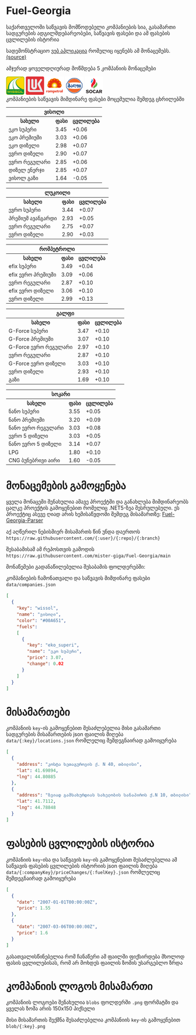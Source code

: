 # Fuel-Georgia
საქართველოში საწვავის მომწოდებელი კომპანიების სია, გასამართი სადგურების ადგილმდებარეობები, საწვავის ფასები და ამ ფასების ცვლილების ისტორია

სადემონსტრაციო [ვებ აპლიკაცია](https://mister-giga.github.io/Fuel-Georgia-ReactJS/) რომელიც იყენებს ამ მონაცემებს. [(source)](https://github.com/mister-giga/Fuel-Georgia-ReactJS)

<!--PRICING-START-->
ამჯერად ყოველდღიურად მოწმდება 5 კომპანიის მონაცემები
<div>
<img src="https://raw.githubusercontent.com/mister-giga/Fuel-Georgia/main/blob/wissol.png" alt="wissol logo" width="50" >
<img src="https://raw.githubusercontent.com/mister-giga/Fuel-Georgia/main/blob/lukoil.png" alt="lukoil logo" width="50" >
<img src="https://raw.githubusercontent.com/mister-giga/Fuel-Georgia/main/blob/rompetrol.png" alt="rompetrol logo" width="50" >
<img src="https://raw.githubusercontent.com/mister-giga/Fuel-Georgia/main/blob/gulf.png" alt="gulf logo" width="50" >
<img src="https://raw.githubusercontent.com/mister-giga/Fuel-Georgia/main/blob/socar.png" alt="socar logo" width="50" >
</div>
კომპანიების საწვავის მიმდინარე ფასები მოცემულია შემდეგ ცხრილებში
<table>
<tr><th colSpan="3">ვისოლი</th></tr>
<tr><th>სახელი</th><th>ფასი</th><th>ცვლილება</th></th></tr>
<tr><td>ეკო სუპერი</td><td>3.45</td><td>+0.06</td></tr>
<tr><td>ეკო პრემიუმი</td><td>3.03</td><td>+0.06</td></tr>
<tr><td>ეკო დიზელი</td><td>2.98</td><td>+0.07</td></tr>
<tr><td>ევრო დიზელი</td><td>2.90</td><td>+0.07</td></tr>
<tr><td>ევრო რეგულარი</td><td>2.85</td><td>+0.06</td></tr>
<tr><td>დიზელ ენერჯი</td><td>2.85</td><td>+0.07</td></tr>
<tr><td>ვისოლ გაზი</td><td>1.64</td><td>-0.05</td></tr>
</table>
<table>
<tr><th colSpan="3">ლუკოილი</th></tr>
<tr><th>სახელი</th><th>ფასი</th><th>ცვლილება</th></th></tr>
<tr><td>ევრო სუპერი</td><td>3.44</td><td>+0.07</td></tr>
<tr><td>პრემიუმ ავანგარდი</td><td>2.93</td><td>+0.05</td></tr>
<tr><td>ევრო რეგულარი</td><td>2.75</td><td>+0.07</td></tr>
<tr><td>ევრო დიზელი</td><td>2.90</td><td>+0.03</td></tr>
</table>
<table>
<tr><th colSpan="3">რომპეტროლი</th></tr>
<tr><th>სახელი</th><th>ფასი</th><th>ცვლილება</th></th></tr>
<tr><td>efix სუპერი</td><td>3.49</td><td>+0.04</td></tr>
<tr><td>efix ევრო პრემიუმი</td><td>3.09</td><td>+0.06</td></tr>
<tr><td>ევრო რეგულარი</td><td>2.87</td><td>+0.10</td></tr>
<tr><td>efix ევრო დიზელი</td><td>3.06</td><td>+0.10</td></tr>
<tr><td>ევრო დიზელი</td><td>2.99</td><td>+0.13</td></tr>
</table>
<table>
<tr><th colSpan="3">გალფი</th></tr>
<tr><th>სახელი</th><th>ფასი</th><th>ცვლილება</th></th></tr>
<tr><td>G-Force სუპერი</td><td>3.47</td><td>+0.10</td></tr>
<tr><td>G-Force პრემიუმი</td><td>3.07</td><td>+0.10</td></tr>
<tr><td>G-Force ევრო რეგულარი</td><td>2.97</td><td>+0.10</td></tr>
<tr><td>ევრო რეგულარი</td><td>2.87</td><td>+0.10</td></tr>
<tr><td>G-Force ევრო დიზელი</td><td>3.03</td><td>+0.10</td></tr>
<tr><td>ევრო დიზელი</td><td>2.93</td><td>+0.10</td></tr>
<tr><td>გაზი</td><td>1.69</td><td>+0.10</td></tr>
</table>
<table>
<tr><th colSpan="3">სოკარი</th></tr>
<tr><th>სახელი</th><th>ფასი</th><th>ცვლილება</th></th></tr>
<tr><td>ნანო სუპერი</td><td>3.55</td><td>+0.05</td></tr>
<tr><td>ნანო პრემიუმი</td><td>3.20</td><td>+0.09</td></tr>
<tr><td>ნანო ევრო რეგულარი</td><td>3.03</td><td>+0.08</td></tr>
<tr><td>ევრო 5 დიზელი</td><td>3.03</td><td>+0.05</td></tr>
<tr><td>ნანო ევრო 5 დიზელი</td><td>3.14</td><td>+0.07</td></tr>
<tr><td>LPG</td><td>1.80</td><td>+0.10</td></tr>
<tr><td>CNG ბუნებრივი აირი</td><td>1.60</td><td>-0.05</td></tr>
</table>

<!--PRICING-END-->

# მონაცემების გამოყენება
ყველა მონაცემი შენახულია ამავე პროექტში და განახლება მიმდინარეობს ცალკე პროექტის გამოყენებით რომელიც .NET5-ზეა შესრულებული. ეს პროექტიც ასევე ღიად არის ხემისაწვდომი შემდეგ მისამართზე: [Fuel-Georgia-Parser](https://github.com/mister-giga/Fuel-Georgia-Parser)


აქ აღწერილ ნებისმიერ მისამართს წინ უნდა დაერთოს ```https://raw.githubusercontent.com/{:user}/{:repo}/{:branch}```

შესაბამისამ ამ რეპოსთვის გამოდის ```https://raw.githubusercontent.com/mister-giga/Fuel-Georgia/main```


მონაწემები გადანაწილებულია შესაბამის ფოლდერებში:

კომპანიების ჩამონათვალი და საწვავის მიმდინარე ფასები ```data/companies.json```

```JSON
[
  {
    "key": "wissol",
    "name": "ვისოლი",
    "color": "#00A651",
    "fuels": 
    [
      {
        "key": "eko_superi",
        "name": "ეკო სუპერი",
        "price": 3.07,
        "change": 0.02
      }
    ]
  }
]
```
# მისამართები
კომპანიის ```key```-ის გამოყენებით შესაძლებელია მისი გასამართი სადგურების მისამართების json ფაილის მიღება  ```data/{:key}/locations.json``` რომლელიც შემდეგნაირად გამოიყურება

```JSON
[
  {
    "address": "კოსტა ხეთაგუროვის ქ. N 40, თბილისი",
    "lat": 41.69894,
    "lng": 44.80885
  },
  {
    "address": "ზვიად გამსახურდიას სახელობის სანაპიროს ქ.N 10, თბილისი",
    "lat": 41.7112,
    "lng": 44.78848
  }
]
```
# ფასების ცვლილების ისტორია
კომპანიის ```key```-ისა და საწვავის ```key```-ის გამოყენებით შესაძლებელია ამ საწვავის ფასების ცვლილების ისტორიის json ფაილის მიღება  ```data/{:companyKey}/priceChanges/{:fuelKey}.json``` რომლელიც შემდეგნაირად გამოიყურება
```JSON
[
  {
    "date": "2007-01-01T00:00:00Z",
    "price": 1.55
  },
  {
    "date": "2007-03-06T00:00:00Z",
    "price": 1.6
  }
]
```
გასათვალისწინებელია რომ ჩანაწერი ამ ფაილში ფიქსირდება მხოლოდ ფასის ცვლილებისას, რომ არ მოხდეს ფაილის ზომის უსარგებლო ზრდა

# კომპანიის ლოგოს მისამართი
კომპანიის ლოგოები შენახულია ```blobs``` ფოლდერში ```.png``` ფორმატში და ყველას ზომა არის 150x150 პიქსელი

მისი მისამართის შექმნა შესაძლებელია კომპანიის ```key```-ის გამოყენებით ```blob/{:key}.png```

